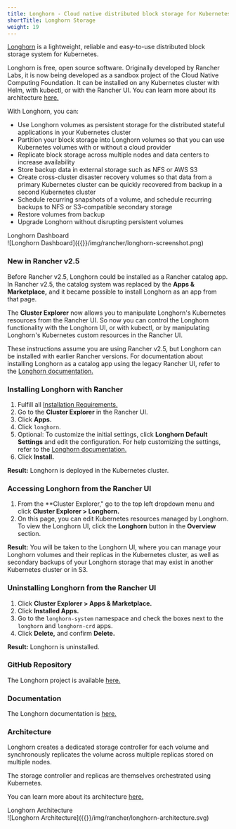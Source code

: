 ```yaml
---
title: Longhorn - Cloud native distributed block storage for Kubernetes
shortTitle: Longhorn Storage
weight: 19
---
```


[Longhorn](https://longhorn.io/) is a lightweight, reliable and easy-to-use distributed block storage system for Kubernetes.

Longhorn is free, open source software. Originally developed by Rancher Labs, it is now being developed as a sandbox project of the Cloud Native Computing Foundation. It can be installed on any Kubernetes cluster with Helm, with kubectl, or with the Rancher UI. You can learn more about its architecture [here.](https://longhorn.io/docs/1.0.2/concepts/)

With Longhorn, you can:

- Use Longhorn volumes as persistent storage for the distributed stateful applications in your Kubernetes cluster
- Partition your block storage into Longhorn volumes so that you can use Kubernetes volumes with or without a cloud provider
- Replicate block storage across multiple nodes and data centers to increase availability
- Store backup data in external storage such as NFS or AWS S3
- Create cross-cluster disaster recovery volumes so that data from a primary Kubernetes cluster can be quickly recovered from backup in a second Kubernetes cluster
- Schedule recurring snapshots of a volume, and schedule recurring backups to NFS or S3-compatible secondary storage
- Restore volumes from backup
- Upgrade Longhorn without disrupting persistent volumes

<figcaption>Longhorn Dashboard</figcaption>
![Longhorn Dashboard]({{<baseurl>}}/img/rancher/longhorn-screenshot.png)

### New in Rancher v2.5

Before Rancher v2.5, Longhorn could be installed as a Rancher catalog app. In Rancher v2.5, the catalog system was replaced by the **Apps & Marketplace,** and it became possible to install Longhorn as an app from that page.

The **Cluster Explorer** now allows you to manipulate Longhorn's Kubernetes resources from the Rancher UI. So now you can control the Longhorn functionality with the Longhorn UI, or with kubectl, or by manipulating Longhorn's Kubernetes custom resources in the Rancher UI.

These instructions assume you are using Rancher v2.5, but Longhorn can be installed with earlier Rancher versions. For documentation about installing Longhorn as a catalog app using the legacy Rancher UI, refer to the [Longhorn documentation.](https://longhorn.io/docs/1.0.2/deploy/install/install-with-rancher/)

### Installing Longhorn with Rancher

1. Fulfill all [Installation Requirements.](https://longhorn.io/docs/1.1.0/deploy/install/#installation-requirements)
1. Go to the **Cluster Explorer** in the Rancher UI.
1. Click **Apps.**
1. Click `longhorn`.
1. Optional: To customize the initial settings, click **Longhorn Default Settings** and edit the configuration. For help customizing the settings, refer to the [Longhorn documentation.](https://longhorn.io/docs/1.0.2/references/settings/)
1. Click **Install.**

**Result:** Longhorn is deployed in the Kubernetes cluster.

### Accessing Longhorn from the Rancher UI

1. From the **Cluster Explorer," go to the top left dropdown menu and click **Cluster Explorer > Longhorn.**
1. On this page, you can edit Kubernetes resources managed by Longhorn. To view the Longhorn UI, click the **Longhorn** button in the **Overview** section.

**Result:** You will be taken to the Longhorn UI, where you can manage your Longhorn volumes and their replicas in the Kubernetes cluster, as well as secondary backups of your Longhorn storage that may exist in another Kubernetes cluster or in S3.

### Uninstalling Longhorn from the Rancher UI

1. Click **Cluster Explorer > Apps & Marketplace.**
1. Click **Installed Apps.**
1. Go to the `longhorn-system` namespace and check the boxes next to the `longhorn` and `longhorn-crd` apps.
1. Click **Delete,** and confirm **Delete.**

**Result:** Longhorn is uninstalled.

### GitHub Repository

The Longhorn project is available [here.](https://github.com/longhorn/longhorn)

### Documentation

The Longhorn documentation is [here.](https://longhorn.io/docs/)

### Architecture

Longhorn creates a dedicated storage controller for each volume and synchronously replicates the volume across multiple replicas stored on multiple nodes.

The storage controller and replicas are themselves orchestrated using Kubernetes.

You can learn more about its architecture [here.](https://longhorn.io/docs/1.0.2/concepts/)

<figcaption>Longhorn Architecture</figcaption>
![Longhorn Architecture]({{<baseurl>}}/img/rancher/longhorn-architecture.svg)
